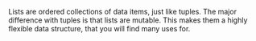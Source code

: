 Lists are ordered collections of data items, just like tuples. The major
difference with tuples is that lists are mutable. This makes them a
highly flexible data structure, that you will find many uses for.
